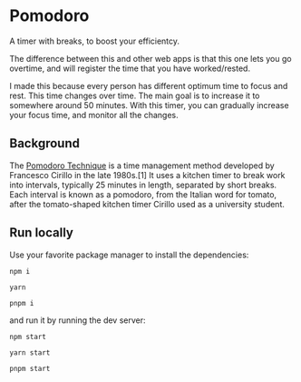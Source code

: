 # Pomodoro

A timer with breaks, to boost your efficientcy.

The difference between this and other web apps is that this one lets you go overtime, and will register the time that you have worked/rested.

I made this because every person has different optimum time to focus and rest. This time changes over time. The main goal is to increase it to somewhere around 50 minutes. With this timer, you can gradually increase your focus time, and monitor all the changes.

## Background

The [Pomodoro Technique](https://en.wikipedia.org/wiki/Pomodoro_Technique#cite_note-Cirillo-1) is a time management method developed by Francesco Cirillo in the late 1980s.[1] It uses a kitchen timer to break work into intervals, typically 25 minutes in length, separated by short breaks. Each interval is known as a pomodoro, from the Italian word for tomato, after the tomato-shaped kitchen timer Cirillo used as a university student.

## Run locally
Use your favorite package manager to install the dependencies:
```
npm i
```
```
yarn
```
```
pnpm i
```
and run it by running the dev server:
```
npm start
```
```
yarn start
```
```
pnpm start
```
